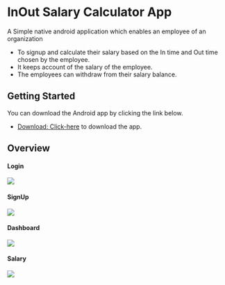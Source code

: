 # InOut Salary Calculator App

A Simple native android application which enables an employee of an 
organization 
- To signup and calculate their salary based on the In time and
  Out time chosen by the employee.
- It keeps account of the salary of the employee.
- The employees can withdraw from their salary balance. 
   

## Getting Started

You can download the Android app by clicking the link below.  

- [Download: Click-here](https://drive.google.com/file/d/1YFn8FPrzE5Vj7M8AtcXzLez3744K347-/view?usp=sharing) to download the app.

## Overview 

#### Login    
![](scrnshots/login.jpg)

#### SignUp 
![](scrnshots/signup.jpg)

#### Dashboard
![](scrnshots/dashboard.jpg)

#### Salary
![](scrnshots/salary.jpg)


